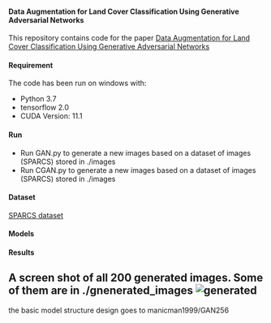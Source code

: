 #### Data Augmentation for Land Cover Classification Using Generative Adversarial Networks
This repository contains code for the paper [Data Augmentation for Land Cover Classification Using Generative Adversarial Networks](https://github.com/csmember/data_aug)

#### Requirement
The code has been run on windows with:

- Python 3.7
- tensorflow 2.0
- CUDA Version: 11.1

#### Run
- Run GAN.py to generate a new images based on a dataset of images (SPARCS) stored in ./images
- Run CGAN.py to generate a new images based on a dataset of images (SPARCS) stored in ./images
#### Dataset 
[SPARCS dataset](https://www.usgs.gov/core-science-systems/nli/landsat/spatial-procedures-automated-removal-cloud-and-shadow-sparcs)

#### Models

#### Results
A screen shot of all 200 generated images. Some of them are in ./gnenerated_images
![generated](https://user-images.githubusercontent.com/50513215/118514193-a6d39a80-b734-11eb-8894-bfd2e887ce8e.PNG)
---

the basic model structure design goes to manicman1999/GAN256 
